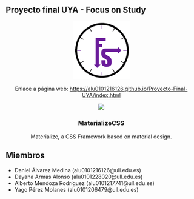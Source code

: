 ## Proyecto final UYA - Focus on Study</h1>

<p align="center">
  <a href="https://alu0101216126.github.io/Proyecto-Final-UYA/index.html">
    <img src="images/logo.png" width="150" style="max-width:100%;">
  </a>
</p>

<p align="center">
  Enlace a página web: <a href="https://alu0101216126.github.io/Proyecto-Final-UYA/index.html">https://alu0101216126.github.io/Proyecto-Final-UYA/index.html</a>
</p>

<p align="center">
  <a href="http://materializecss.com/">
    <img src="http://materializecss.com/res/materialize.svg" style="max-width:100%;">
  </a>
</p>

<h3 align="center">MaterializeCSS</h3>
<p align="center">
  Materialize, a CSS Framework based on material design.
</p>

## Miembros

<ul>
  <li>Daniel Álvarez Medina (alu0101216126@ull.edu.es)</li>
  <li>Dayana Armas Alonso (alu0101228020@ull.edu.es)</li>
  <li>Alberto Mendoza Rodríguez (alu0101217741@ull.edu.es)</li>
  <li>Yago Pérez Molanes (alu0101206479@ull.edu.es)</li>
</ul>
